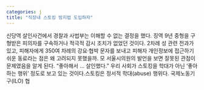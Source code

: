 ```yaml
---
categories: j
title: "직장내 스토킹 방지법 도입하자"
---
```

신당역 살인사건에서 경찰과 사법부는 이해할 수 없는 결정을 했다. 징역 9년 중형을 구형받은 피의자를 구속하거나 적극적 감시 조치가 없었던 것이다. 2차례 성 관련 전과가 있고, 피해자에게 350여 차례의 강요·협박 문자를 보내고 피해자 개인정보에 접근하기 쉬운 동료라는 점은 왜 고려되지 못했을까. 모 서울시의원의 발언을 보면 잘못된 관점이 문제였음을 알게 된다. “좋아해서 … 살인했다.” 우리 사회가 스토킹을 학대가 아닌 ‘좋아하는 행위’ 정도로 보고 있는 것이다.스토킹은 정서적 학대(abuse) 행위다. 국제노동기구(ILO) 협